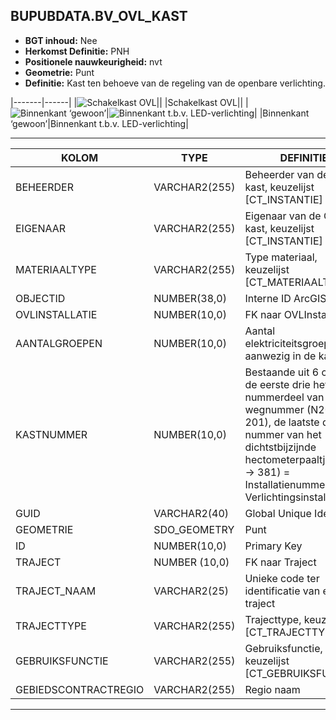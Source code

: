﻿## BUPUBDATA.BV_OVL_KAST


* __BGT inhoud:__ Nee
* __Herkomst Definitie:__ PNH
* __Positionele nauwkeurigheid:__ nvt
* __Geometrie:__ Punt
* __Definitie:__ Kast ten behoeve van de regeling van de openbare verlichting.

|-------|------|
|![Schakelkast OVL](ovlkast_1.png)||
|Schakelkast OVL||
|![Binnenkant ‘gewoon’](ovlkast_2.png)|![Binnenkant t.b.v. LED-verlichting](ovlkast_3.png)|
|Binnenkant ‘gewoon’|Binnenkant t.b.v. LED-verlichting|

***

|KOLOM                               |TYPE              |DEFINITIE|
|------                              |----              |-----    |
|BEHEERDER                           |VARCHAR2(255)     |Beheerder van de OVL-kast, keuzelijst [CT_INSTANTIE]|
|EIGENAAR                            |VARCHAR2(255)     |Eigenaar van de OVL-kast, keuzelijst [CT_INSTANTIE]|
|MATERIAALTYPE                       |VARCHAR2(255)  |Type materiaal, keuzelijst [CT_MATERIAALTYPE]|
|OBJECTID                            |NUMBER(38,0)   |Interne ID ArcGIS|
|OVLINSTALLATIE                      |NUMBER(10,0)      |FK naar OVLInstallatie|
|AANTALGROEPEN                       |NUMBER(10,0)      |Aantal elektriciteitsgroepen aanwezig in de kast|
|KASTNUMMER                         |NUMBER(10,0)   |Bestaande uit 6 cijfers: de eerste drie het nummerdeel van het wegnummer (N201 -> 201), de laatste drie het nummer van het dichtstbijzijnde hectometerpaaltje (38,1 -> 381) = Installatienummer (zie Verlichtingsinstallatie)|
|GUID                                |VARCHAR2(40)      |Global Unique Identifier|
|GEOMETRIE                           |SDO_GEOMETRY      |Punt|
|ID                                  |NUMBER(10,0)      |Primary Key|
|TRAJECT                            |NUMBER (10,0)    |FK naar Traject|
|TRAJECT_NAAM                        |VARCHAR2(25)      |Unieke code ter identificatie van een traject|
|TRAJECTTYPE                         |VARCHAR2(255)    |Trajecttype, keuzelijst [CT_TRAJECTTYPE]|
|GEBRUIKSFUNCTIE                    |VARCHAR2(255)    |Gebruiksfunctie, keuzelijst [CT_GEBRUIKSFUNCTIE]|
|GEBIEDSCONTRACTREGIO                |VARCHAR2(255)  |Regio naam|

***


